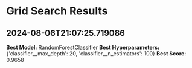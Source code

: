 # Grid Search Results

## 2024-08-06T21:07:25.719086

**Best Model:** RandomForestClassifier
**Best Hyperparameters:** {'classifier__max_depth': 20, 'classifier__n_estimators': 100}
**Best Score:** 0.9658
